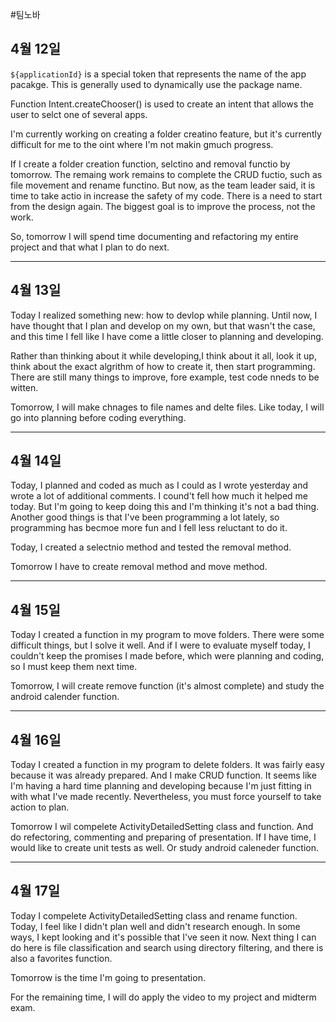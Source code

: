 #팀노바
## 4월 12일
`${applicationId}` is a special token that represents the name of the app pacakge.
This is generally used to dynamically use the package name.

Function Intent.createChooser() is used to  create an intent that allows the user to selct one of several apps.

I'm currently working on creating a folder creatino feature, but it's currently difficult for me to the oint where I'm not makin gmuch progress.

If I create a folder creation function, selctino and removal functio by tomorrow.
The remaing work remains to complete the CRUD fuctio, such as file movement and rename functino.
But now, as the team leader said, it is time to take actio in increase the safety of my code. There is a need to start from the design again.
The biggest goal is to improve the process, not the work.

So, tomorrow I will spend time documenting and refactoring my entire project and that what I plan to do next.

---
## 4월 13일
Today I realized something new: how to devlop while planning.
Until now, I have thought that I plan and develop on my own, but that wasn't the case, and this time I fell like I have come a little closer to planning and developing.

Rather than thinking about it while developing,I think about it all, look it up, think about the exact algrithm of how to create it, then start programming.
There are still many things to improve, fore example, test code nneds to be witten.

Tomorrow, I will make chnages to file names and delte files. Like today, I will go into planning before coding everything.

---
## 4월 14일
Today, I planned and coded as much as I could as I wrote yesterday and wrote a lot of additional comments.
I cound't fell how much it helped me today.
But I'm going to keep doing this and I'm thinking it's not a bad thing.
Another good things is that I've been programming a lot lately, so programming has becmoe more fun and I fell less reluctant to do it.

Today, I created a selectnio method and tested the removal method.

Tomorrow I have to create removal method and move method.

---
## 4월 15일
Today I created a function in my program to move folders.
There were some difficult things, but I solve it well.
And if I were to evaluate myself today, I couldn't keep the promises I made before, which were planning and coding, so I must keep them next time.

Tomorrow, I will create remove function (it's almost complete) and study the android calender function.

---

## 4월 16일
Today I created a function in my program to delete folders.
It was fairly easy because it was already prepared.
And I make CRUD function.
It seems like I'm having a hard time planning and developing because I'm just fitting in with what I've made recently.
Nevertheless, you must force yourself to take action to plan.

Tomorrow I wil compelete ActivityDetailedSetting class and function.
And do refectoring, commenting and preparing of presentation.
If I have time, I would like to create unit tests as well.
Or study android caleneder function.

---
## 4월 17일
Today I compelete ActivityDetailedSetting class and rename function.
Today, I feel like I didn't plan well and didn't research enough. In some ways, I kept looking and it's possible that I've seen it now.
Next thing I can do here is file classification and search using directory filtering, and there is also a favorites function.

Tomorrow is the time I'm going to presentation.

For the remaining time, I will do apply the video to my  project and midterm exam.